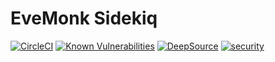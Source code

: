# EveMonk Sidekiq

[![CircleCI](https://circleci.com/gh/evemonk/evemonk-sidekiq.svg?style=svg)](https://circleci.com/gh/evemonk/evemonk-sidekiq)
[![Known Vulnerabilities](https://snyk.io/test/github/evemonk/evemonk-sidekiq/badge.svg)](https://snyk.io/test/github/evemonk/evemonk-sidekiq)
[![DeepSource](https://static.deepsource.io/deepsource-badge-light-mini.svg)](https://deepsource.io/gh/evemonk/evemonk-sidekiq/?ref=repository-badge)
[![security](https://hakiri.io/github/evemonk/evemonk-sidekiq/main.svg)](https://hakiri.io/github/evemonk/evemonk-sidekiq/main)
